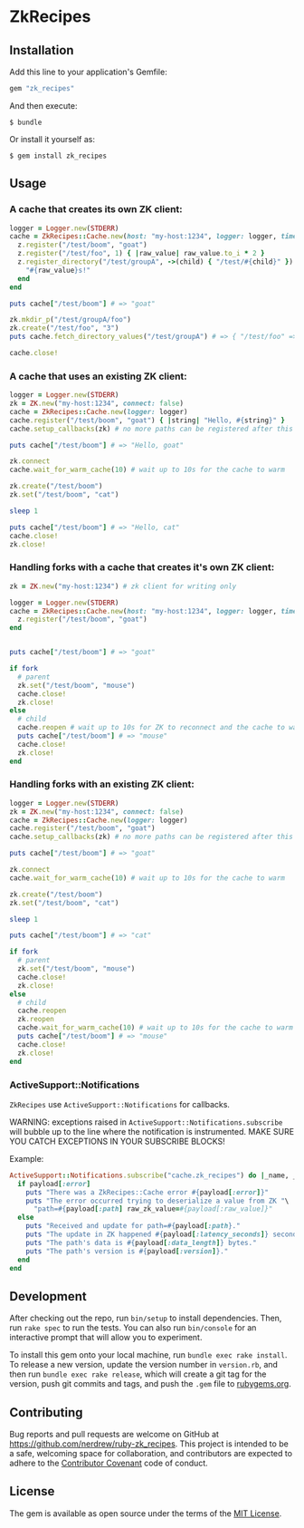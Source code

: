 # ZkRecipes

## Installation

Add this line to your application's Gemfile:

```ruby
gem "zk_recipes"
```

And then execute:

    $ bundle

Or install it yourself as:

    $ gem install zk_recipes

## Usage

### A cache that creates its own ZK client:

```ruby
logger = Logger.new(STDERR)
cache = ZkRecipes::Cache.new(host: "my-host:1234", logger: logger, timeout: 10, zk_opts: { timeout: 5 }) do |z|
  z.register("/test/boom", "goat")
  z.register("/test/foo", 1) { |raw_value| raw_value.to_i * 2 }
  z.register_directory("/test/groupA", ->(child) { "/test/#{child}" }) do |raw_value|
    "#{raw_value}s!"
  end
end

puts cache["/test/boom"] # => "goat"

zk.mkdir_p("/test/groupA/foo")
zk.create("/test/foo", "3")
puts cache.fetch_directory_values("/test/groupA") # => { "/test/foo" => 6 }

cache.close!
```

### A cache that uses an existing ZK client:

```ruby
logger = Logger.new(STDERR)
zk = ZK.new("my-host:1234", connect: false)
cache = ZkRecipes::Cache.new(logger: logger)
cache.register("/test/boom", "goat") { |string| "Hello, #{string}" }
cache.setup_callbacks(zk) # no more paths can be registered after this

puts cache["/test/boom"] # => "Hello, goat"

zk.connect
cache.wait_for_warm_cache(10) # wait up to 10s for the cache to warm

zk.create("/test/boom")
zk.set("/test/boom", "cat")

sleep 1

puts cache["/test/boom"] # => "Hello, cat"
cache.close!
zk.close!
```

### Handling forks with a cache that creates it's own ZK client:

```ruby
zk = ZK.new("my-host:1234") # zk client for writing only

logger = Logger.new(STDERR)
cache = ZkRecipes::Cache.new(host: "my-host:1234", logger: logger, timeout: 10) do |z|
  z.register("/test/boom", "goat")
end


puts cache["/test/boom"] # => "goat"

if fork
  # parent
  zk.set("/test/boom", "mouse")
  cache.close!
  zk.close!
else
  # child
  cache.reopen # wait up to 10s for ZK to reconnect and the cache to warm
  puts cache["/test/boom"] # => "mouse"
  cache.close!
  zk.close!
end
```

### Handling forks with an existing ZK client:

```ruby
logger = Logger.new(STDERR)
zk = ZK.new("my-host:1234", connect: false)
cache = ZkRecipes::Cache.new(logger: logger)
cache.register("/test/boom", "goat")
cache.setup_callbacks(zk) # no more paths can be registered after this

puts cache["/test/boom"] # => "goat"

zk.connect
cache.wait_for_warm_cache(10) # wait up to 10s for the cache to warm

zk.create("/test/boom")
zk.set("/test/boom", "cat")

sleep 1

puts cache["/test/boom"] # => "cat"

if fork
  # parent
  zk.set("/test/boom", "mouse")
  cache.close!
  zk.close!
else
  # child
  cache.reopen
  zk.reopen
  cache.wait_for_warm_cache(10) # wait up to 10s for the cache to warm again
  puts cache["/test/boom"] # => "mouse"
  cache.close!
  zk.close!
end
```

### ActiveSupport::Notifications

`ZkRecipes` use `ActiveSupport::Notifications` for callbacks.

WARNING: exceptions raised in `ActiveSupport::Notifications.subscribe` will
bubble up to the line where the notification is instrumented. MAKE SURE YOU
CATCH EXCEPTIONS IN YOUR SUBSCRIBE BLOCKS!

Example:

```ruby
ActiveSupport::Notifications.subscribe("cache.zk_recipes") do |_name, _start, _finish, _id, payload|
  if payload[:error]
    puts "There was a ZkRecipes::Cache error #{payload[:error]}"
    puts "The error occurred trying to deserialize a value from ZK "\
      "path=#{payload[:path] raw_zk_value=#{payload[:raw_value]}"
  else
    puts "Received and update for path=#{payload[:path}."
    puts "The update in ZK happened #{payload[:latency_seconds]} seconds ago."
    puts "The path's data is #{payload[:data_length]} bytes."
    puts "The path's version is #{payload[:version]}."
  end
end
```

## Development

After checking out the repo, run `bin/setup` to install dependencies. Then, run
`rake spec` to run the tests. You can also run `bin/console` for an interactive
prompt that will allow you to experiment.

To install this gem onto your local machine, run `bundle exec rake install`. To
release a new version, update the version number in `version.rb`, and then run
`bundle exec rake release`, which will create a git tag for the version, push
git commits and tags, and push the `.gem` file to
[rubygems.org](https://rubygems.org).

## Contributing

Bug reports and pull requests are welcome on GitHub at
https://github.com/nerdrew/ruby-zk_recipes. This project is intended to be a
safe, welcoming space for collaboration, and contributors are expected to
adhere to the [Contributor Covenant](http://contributor-covenant.org) code of
conduct.

## License

The gem is available as open source under the terms of the [MIT
License](http://opensource.org/licenses/MIT).
